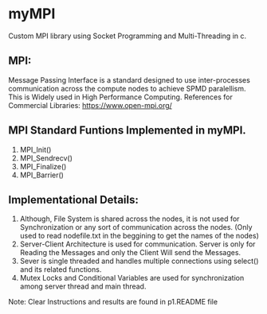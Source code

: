 # myMPI
Custom MPI library using Socket Programming and Multi-Threading in c.

## MPI: 
Message Passing Interface is a standard designed to use inter-processes communication across the compute nodes to achieve SPMD paralellism. This is Widely used in High Performance Computing. References for Commercial Libraries: https://www.open-mpi.org/

## MPI Standard Funtions Implemented in myMPI.
1) MPI_Init()
2) MPI_Sendrecv()
3) MPI_Finalize()
4) MPI_Barrier()

## Implementational Details:
1) Although, File System is shared across the nodes, it is not used for Synchronization or any sort of communication across the nodes. (Only used to read nodefile.txt in the beggining to get the names of the nodes)
2) Server-Client Architecture is used for communication. Server is only for Reading the Messages and only the Client Will send the Messages.
3) Sever is single threaded and handles multiple connections using select() and its related functions.
4) Mutex Locks and Conditional Variables are used for synchronization among server thread and main thread.

Note: Clear Instructions and results are found in p1.README file
